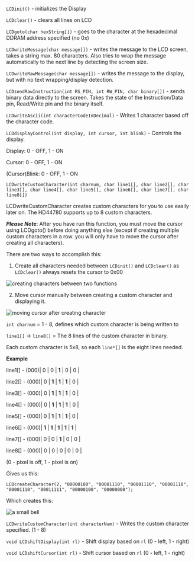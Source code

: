 `LCDinit()` - initializes the Display

`LCDclear()` - clears all lines on LCD

`LCDgoto(char hexString[])` - goes to the character at the hexadecimal DDRAM address specified (no 0x)

`LCDwriteMessage(char message[])` - writes the message to the LCD screen, takes a string max. 80 characters. Also tries to wrap the message automatically to the next line by detecting
the screen size.

`LCDwriteRawMessage(char message[])` - writes the message to the display, but with no text wrapping/display detection.

`LCDsendRawInstruction(int RS_PIN, int RW_PIN, char binary[])` - sends binary data directly to the screen. Takes the state of the Instruction/Data pin, Read/Write pin and the binary itself.

`LCDwriteAscii(int characterCodeInDecimal)` - Writes 1 character based off the character code.

`LCDdisplayControl(int display, int cursor, int blink)` - Controls the display.

Display: 0 - OFF, 1 - ON

Cursor: 0 - OFF, 1 - ON

(Cursor)Blink: 0 - OFF, 1 - ON

`LCDwriteCustomCharacter(int charnum, char line1[], char line2[], char line3[], char line4[], char line5[], char line6[], char line7[], char line8[])`

LCDwriteCustomCharacter creates custom characters for you to use easily later on. The HD44780 supports up to 8 custom characters.

***Please Note***: After you have run this function, you must move the cursor using LCDgoto() before doing anything else (except if creating multiple custom characters in a row. you will only have to move the cursor after creating all characters).

There are two ways to accomplish this:

1. Create all characters needed between `LCDinit()` and `LCDclear()` as `LCDclear()` always resets the cursor to 0x00

![creating characters between two functions](https://raw.githubusercontent.com/zadi15/picoLCD/main/imgs/customCharacter1.png)

2. Move cursor manually between creating a custom character and displaying it.

![moving cursor after creating character](https://raw.githubusercontent.com/zadi15/picoLCD/main/imgs/customCharacter2.png)

`int charnum` = 1 - 8, defines which custom character is being written to

`line1[]` -> `line8[]` = The 8 lines of the custom character in binary.

Each custom character is 5x8, so each `line*[]` is the eight lines needed.

**Example**

line1[] - (000)| 0 | 0 | **1** | 0 | 0 |

line2[] - (000)| 0 | **1** | **1** | **1** | 0 |

line3[] - (000)| 0 | **1** | **1** | **1** | 0 |

line4[] - (000)| 0 | **1** | **1** | **1** | 0 |

line5[] - (000)| 0 | **1** | **1** | **1** | 0 |

line6[] - (000)| **1** | **1** | **1** | **1** | **1** |

line7[] - (000)| 0 | 0 | **1** | 0 | 0 |

line8[] - (000)| 0 | 0 | 0 | 0 | 0 |

(0 - pixel is off, 1 - pixel is on)

Gives us this:

`LCDcreateCharacter(2, "00000100", "00001110", "00001110", "00001110", "00001110", "00011111", "00000100", "00000000");`

Which creates this:

![a small bell](https://raw.githubusercontent.com/zadi15/picoLCD/main/imgs/bell.jpg)


`LCDwriteCustomCharacter(int characterNum)` - Writes the custom character specified. (1 - 8)

`void LCDshiftDisplay(int rl)` - Shift display based on `rl` (0 - left, 1 - right)

`void LCDshiftCursor(int rl)` - Shift cursor based on `rl` (0 - left, 1 - right)
